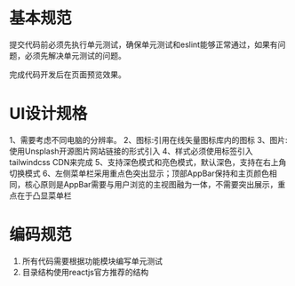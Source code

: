 # 基本规范
提交代码前必须先执行单元测试，确保单元测试和eslint能够正常通过，如果有问题，必须先解决单元测试的问题。

完成代码开发后在页面预览效果。

# UI设计规格
1、需要考虑不同电脑的分辨率。
2、图标:引用在线矢量图标库内的图标
3、图片: 使用Unsplash开源图片网站链接的形式引入
4、样式必须使用<link>标签引入 tailwindcss CDN来完成
5、支持深色模式和亮色模式，默认深色，支持在右上角切换模式
6、左侧菜单栏采用重点色突出显示；顶部AppBar保持和主页颜色相同，核心原则是AppBar需要与用户浏览的主视图融为一体，不需要突出展示，重点在于凸显菜单栏

# 编码规范
1. 所有代码需要根据功能模块编写单元测试
2. 目录结构使用reactjs官方推荐的结构
